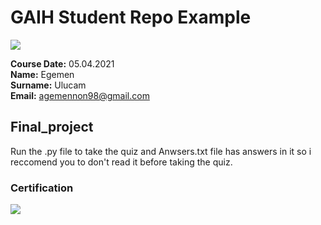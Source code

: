 # GAIH Student Repo Example
![](img/newlogo.png)

**Course Date:** 05.04.2021  
**Name:** Egemen  
**Surname:** Ulucam  
**Email:** agemennon98@gmail.com  
 
## Final_project

Run the .py file to take the quiz and
Anwsers.txt file has answers in it so i reccomend you to don't read it before taking the quiz.

### Certification
![](img/TopLearnerCertificate.png)

